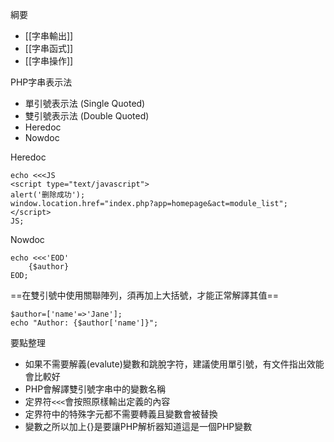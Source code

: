 綱要
- [[字串輸出]]
- [[字串函式]]
- [[字串操作]]

PHP字串表示法
* 單引號表示法 (Single Quoted)
* 雙引號表示法 (Double Quoted)
* Heredoc
* Nowdoc

Heredoc
```
echo <<<JS
<script type="text/javascript">
alert('删除成功');
window.location.href="index.php?app=homepage&act=module_list";
</script>
JS;
```

Nowdoc
```
echo <<<'EOD'
	{$author}
EOD;
```

==在雙引號中使用關聯陣列，須再加上大括號，才能正常解譯其值==
```
$author=['name'=>'Jane'];
echo "Author: {$author['name']}";
```

要點整理
- 如果不需要解義(evalute)變數和跳脫字符，建議使用單引號，有文件指出效能會比較好
- PHP會解譯雙引號字串中的變數名稱
- 定界符`<<<`會按照原樣輸出定義的內容
- 定界符中的特殊字元都不需要轉義且變數會被替換
- 變數之所以加上{}是要讓PHP解析器知道這是一個PHP變數